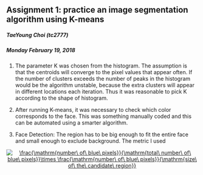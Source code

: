 ## Assignment 1: practice an image segmentation algorithm using K-means

##### TaeYoung Choi (tc2777)
##### Monday February 19, 2018

1. The parameter K was chosen from the histogram. The assumption is that the centroids will converge to the pixel 
values that appear often. If the number of clusters exceeds the number of peaks in the histogram would be the 
algorithm unstable, because the extra clusters will appear in different locations each iteration. Thus it was 
reasonable to pick K according to the shape of histogram.

2. After running K-means, it was necessary to check which color corresponds to the face. This was something manually 
coded and this can be automated using a smarter algorithm.

3. Face Detection: The region has to be big enough to fit the entire face and small enough to exclude background. The
 metric I used 

<div style="text-align:center">
<a href="https://www.codecogs.com/eqnedit.php?latex=\frac{\mathrm{number\&space;of\&space;blue\&space;pixels}}{\mathrm{total\&space;number\&space;of\&space;blue\&space;pixels}}\times&space;\frac{\mathrm{number\&space;of\&space;blue\&space;pixels}}{\mathrm{size\&space;of\&space;the\&space;candidate\&space;region}}" target="_blank"><img src="https://latex.codecogs.com/gif.latex?\frac{\mathrm{number\&space;of\&space;blue\&space;pixels}}{\mathrm{total\&space;number\&space;of\&space;blue\&space;pixels}}\times&space;\frac{\mathrm{number\&space;of\&space;blue\&space;pixels}}{\mathrm{size\&space;of\&space;the\&space;candidate\&space;region}}" title="\frac{\mathrm{number\ of\ blue\ pixels}}{\mathrm{total\ number\ of\ blue\ pixels}}\times \frac{\mathrm{number\ of\ blue\ pixels}}{\mathrm{size\ of\ the\ candidate\ region}}" /></a></div>
